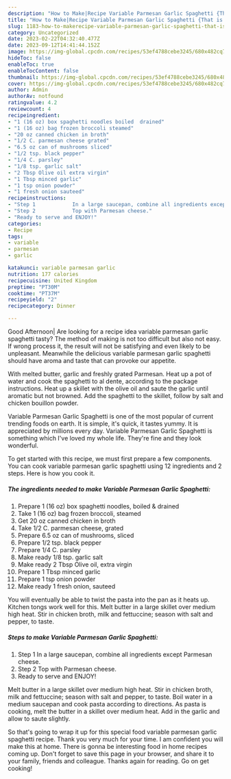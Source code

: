 ```yaml
---
description: "How to Make|Recipe Variable Parmesan Garlic Spaghetti {That is Special"
title: "How to Make|Recipe Variable Parmesan Garlic Spaghetti {That is Special"
slug: 1183-how-to-makerecipe-variable-parmesan-garlic-spaghetti-that-is-special
category: Uncategorized
date: 2023-02-22T04:32:40.477Z
date: 2023-09-12T14:41:44.152Z
image: https://img-global.cpcdn.com/recipes/53ef4788cebe3245/680x482cq70/variable-parmesan-garlic-spaghetti-recipe-main-photo.jpg
hideToc: false
enableToc: true
enableTocContent: false
thumbnail: https://img-global.cpcdn.com/recipes/53ef4788cebe3245/680x482cq70/variable-parmesan-garlic-spaghetti-recipe-main-photo.jpg
cover: https://img-global.cpcdn.com/recipes/53ef4788cebe3245/680x482cq70/variable-parmesan-garlic-spaghetti-recipe-main-photo.jpg
author: Admin
authorAv: notfound
ratingvalue: 4.2
reviewcount: 4
recipeingredient:
- "1 (16 oz) box spaghetti noodles boiled  drained"
- "1 (16 oz) bag frozen broccoli steamed"
- "20 oz canned chicken in broth"
- "1/2 C. parmesan cheese grated"
- "6.5 oz can of mushrooms sliced"
- "1/2 tsp. black pepper"
- "1/4 C. parsley"
- "1/8 tsp. garlic salt"
- "2 Tbsp Olive oil extra virgin"
- "1 Tbsp minced garlic"
- "1 tsp onion powder"
- "1 fresh onion sauteed"
recipeinstructions:
- "Step 1            In a large saucepan, combine all ingredients except Parmesan cheese."
- "Step 2            Top with Parmesan cheese."
- "Ready to serve and ENJOY!"
categories:
- Recipe
tags:
- variable
- parmesan
- garlic

katakunci: variable parmesan garlic 
nutrition: 177 calories
recipecuisine: United Kingdom
preptime: "PT30M"
cooktime: "PT37M"
recipeyield: "2"
recipecategory: Dinner

---
```



Good Afternoon| Are looking for a recipe idea variable parmesan garlic spaghetti tasty? The method of making is not too difficult but also not easy. If wrong process it, the result will not be satisfying and even likely to be unpleasant. Meanwhile the delicious variable parmesan garlic spaghetti should have aroma and taste that can provoke our appetite.





With melted butter, garlic and freshly grated Parmesan. Heat up a pot of water and cook the spaghetti to al dente, according to the package instructions. Heat up a skillet with the olive oil and saute the garlic until aromatic but not browned. Add the spaghetti to the skillet, follow by salt and chicken bouillon powder.

Variable Parmesan Garlic Spaghetti is one of the most popular of current trending foods on earth. It is simple, it's quick, it tastes yummy. It is appreciated by millions every day. Variable Parmesan Garlic Spaghetti is something which I've loved my whole life. They're fine and they look wonderful.


To get started with this recipe, we must first prepare a few components. You can cook variable parmesan garlic spaghetti using 12 ingredients and 2 steps. Here is how you cook it.

<!--inarticleads1-->

##### The ingredients needed to make Variable Parmesan Garlic Spaghetti:

1. Prepare 1 (16 oz) box spaghetti noodles, boiled &amp; drained
1. Take 1 (16 oz) bag frozen broccoli, steamed
1. Get 20 oz canned chicken in broth
1. Take 1/2 C. parmesan cheese, grated
1. Prepare 6.5 oz can of mushrooms, sliced
1. Prepare 1/2 tsp. black pepper
1. Prepare 1/4 C. parsley
1. Make ready 1/8 tsp. garlic salt
1. Make ready 2 Tbsp Olive oil, extra virgin
1. Prepare 1 Tbsp minced garlic
1. Prepare 1 tsp onion powder
1. Make ready 1 fresh onion, sauteed


You will eventually be able to twist the pasta into the pan as it heats up. Kitchen tongs work well for this. Melt butter in a large skillet over medium high heat. Stir in chicken broth, milk and fettuccine; season with salt and pepper, to taste. 

<!--inarticleads2-->

##### Steps to make Variable Parmesan Garlic Spaghetti:

1. Step 1            In a large saucepan, combine all ingredients except Parmesan cheese.
1. Step 2            Top with Parmesan cheese.
1. Ready to serve and ENJOY!

Melt butter in a large skillet over medium high heat. Stir in chicken broth, milk and fettuccine; season with salt and pepper, to taste. Boil water in a medium saucepan and cook pasta according to directions. As pasta is cooking, melt the butter in a skillet over medium heat. Add in the garlic and allow to saute slightly. 

So that's going to wrap it up for this special food variable parmesan garlic spaghetti recipe. Thank you very much for your time. I am confident you will make this at home. There is gonna be interesting food in home recipes coming up. Don't forget to save this page in your browser, and share it to your family, friends and colleague. Thanks again for reading. Go on get cooking!
